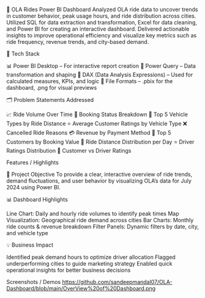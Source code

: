 🚖 OLA Rides Power BI Dashboard
Analyzed OLA ride data to uncover trends in customer behavior, peak usage hours, and ride distribution across cities. Utilized SQL for data extraction and transformation, Excel for data cleaning, and Power BI for creating an interactive dashboard. Delivered actionable insights to improve operational efficiency and visualize key metrics such as ride frequency, revenue trends, and city-based demand.


🔧 Tech Stack

📊 Power BI Desktop – For interactive report creation
📂 Power Query – Data transformation and shaping
🧠 DAX (Data Analysis Expressions) – Used for calculated measures, KPIs, and logic
📁 File Formats – .pbix for the dashboard, .png for visual previews

🗂️ Problem Statements Addressed

📈 Ride Volume Over Time
📌 Booking Status Breakdown
🚗 Top 5 Vehicle Types by Ride Distance
⭐ Average Customer Ratings by Vehicle Type
❌ Cancelled Ride Reasons
💳 Revenue by Payment Method
👤 Top 5 Customers by Booking Value
📅 Ride Distance Distribution per Day
⭐ Driver Ratings Distribution
🔁 Customer vs Driver Ratings

Features / Highlights

🎯 Project Objective
To provide a clear, interactive overview of ride trends, demand fluctuations, and user behavior by visualizing OLA’s data for July 2024 using Power BI.

📊 Dashboard Highlights

Line Chart: Daily and hourly ride volumes to identify peak times
Map Visualization: Geographical ride demand across cities
Bar Charts: Monthly ride counts & revenue breakdown
Filter Panels: Dynamic filters by date, city, and vehicle type

💡 Business Impact

Identified peak demand hours to optimize driver allocation
Flagged underperforming cities to guide marketing strategy
Enabled quick operational insights for better business decisions

Screenshots / Demos
   https://github.com/sandeepmandal07/OLA-Dashboard/blob/main/OverView%20of%20Dashboard.png
